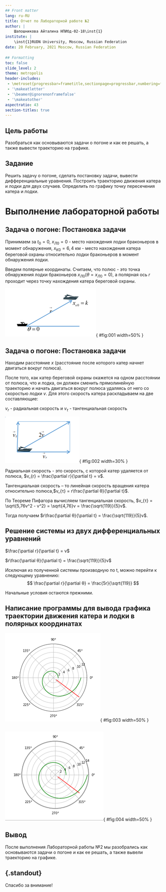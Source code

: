 ```yaml
---
## Front matter
lang: ru-RU
title: Отчет по Лабораторной работе №2
author: |
	Шапошникова Айталина НПИбд-02-18\inst{1}
institute: |
	\inst{1}RUDN University, Moscow, Russian Federation
date: 20 February, 2021 Moscow, Russian Federation

## Formatting
toc: false
slide_level: 2
theme: metropolis
header-includes: 
 - \metroset{progressbar=frametitle,sectionpage=progressbar,numbering=fraction}
 - '\makeatletter'
 - '\beamer@ignorenonframefalse'
 - '\makeatother'
aspectratio: 43
section-titles: true
---
```


## Цель работы
Разобраться как основываются задачи о погоне и как ее решать, 
а также вывести траекторию на графике.

## Задание
Решить задачу о погоне, сделать постановку задачи, вывести дифференциальные уравнения.
Построить траекторию движения катера и лодки для двух случаев.
Определить по графику точку пересечения катера и лодки.

# Выполнение лабораторной работы
## **Задача о погоне: Постановка задачи**
Принимаем за $t_{0} = 0$, $x_{Л0} = 0$ - место нахождения лодки браконьеров в момент обнаружения,
$x_{К0} = 6,4$ км  - место нахождения катера береговой охраны относительно лодки браконьеров в момент обнаружения лодки.

Введем полярные координаты. Считаем, что полюс - это точка обнаружения
лодки браконьеров $x_{Л0} (θ = x_{Л0} = 0)$, а полярная ось $r$ проходит через точку нахождения катера береговой охраны.

![Положение катера и лодки в начальный момент времени](image/1.png){ #fig:001 width=50% }

## **Задача о погоне: Постановка задачи**
Находим расстояние $x$ (расстояние после которого катер начнет двигаться вокруг полюса).

После того, как катер береговой охраны окажется на одном расстоянии от полюса, что и лодка, 
он должен сменить прямолинейную траекторию и начать двигаться вокруг полюса удаляясь от него со скоростью лодки $v$.
Для этого скорость катера раскладываем на две составляющие:

$v_{r}$ - радиальная скорость и $v_{τ}$ - тангенциальная скорость

![Разложение скорости катера на тангенциальную и радиальную составляющие](image/2.png){ #fig:002 width=30% }

Радиальная скорость - это скорость, с которой катер удаляется от полюса, $v_{r} = \frac{\partial r}{\partial t} = v$.

Тангенциальная скорость – то линейная скорость вращения катера относительно полюса,$v_{τ} = r\frac{\partial θ}{\partial t}$.

По Теореме Пифагора вычисляем тангенциальная скорость, $v_{τ} = \sqrt{5,76v^2 - v^2} = \sqrt{4,76}v = \frac{\sqrt{119}}{5}v$.

Тогда получаем $r\frac{\partial θ}{\partial t} = \frac{\sqrt{119}}{5}v$.

## Решение системы из двух дифференциальных уравнений
$\frac{\partial r}{\partial t} = v$

$r\frac{\partial θ}{\partial t} = \frac{\sqrt{119}}{5}v$

Исключая из полученной системы производную по t, можно перейти к следующему уравнению:
$$ \frac{\partial r}{\partial θ} = \frac{5r}{\sqrt{119}} $$

Начальные условия остаются прежними.

## Написание программы для вывода графика траектории движения катера и лодки в полярных координатах
![График траектории движения катера и лодки в полярных координатах для первого случая](image/3.png){ #fig:003 width=50% }

##
![График траектории движения катера и лодки в полярных координатах для оторого случая](image/4.png){ #fig:004 width=50% }

## Вывод

После выполнения Лабораторной работы №2 мы разобрались как основываются задачи о погоне и как ее решать, 
а также вывели траекторию на графике.


## {.standout}

Спасибо за внимание!
